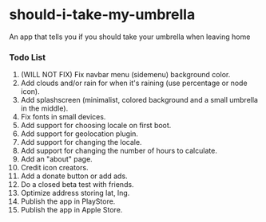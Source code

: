 # should-i-take-my-umbrella
An app that tells you if you should take your umbrella when leaving home

### Todo List
1. (WILL NOT FIX) Fix navbar menu (sidemenu) background color. 
2. Add clouds and/or rain for when it's raining (use percentage or node icon).
3. Add splashscreen (minimalist, colored background and a small umbrella in the middle).
3. Fix fonts in small devices.
4. Add support for choosing locale on first boot.
4. Add support for geolocation plugin.
5. Add support for changing the locale.
6. Add support for changing the number of hours to calculate.
7. Add an "about" page.
8. Credit icon creators.
9. Add a donate button or add ads.
10. Do a closed beta test with friends.
11. Optimize address storing lat, lng.
12. Publish the app in PlayStore.
13. Publish the app in Apple Store.

